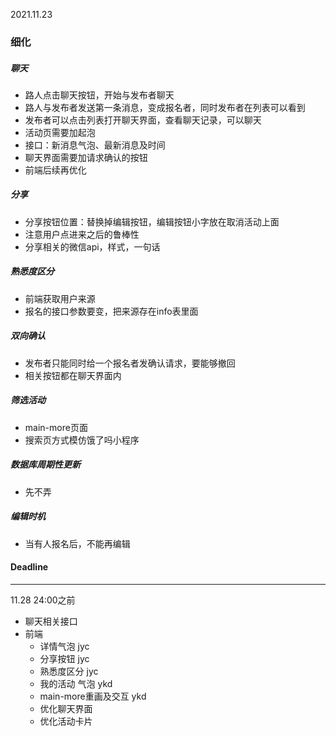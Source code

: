 2021.11.23

### 细化

##### 聊天

- 路人点击聊天按钮，开始与发布者聊天
- 路人与发布者发送第一条消息，变成报名者，同时发布者在列表可以看到
- 发布者可以点击列表打开聊天界面，查看聊天记录，可以聊天
- 活动页需要加起泡
- 接口：新消息气泡、最新消息及时间
- 聊天界面需要加请求确认的按钮
- 前端后续再优化

##### 分享

- 分享按钮位置：替换掉编辑按钮，编辑按钮小字放在取消活动上面
- 注意用户点进来之后的鲁棒性
- 分享相关的微信api，样式，一句话

##### 熟悉度区分

- 前端获取用户来源
- 报名的接口参数要变，把来源存在info表里面

##### 双向确认

- 发布者只能同时给一个报名者发确认请求，要能够撤回
- 相关按钮都在聊天界面内

##### 筛选活动

- main-more页面
- 搜索页方式模仿饿了吗小程序

##### 数据库周期性更新

- 先不弄

##### 编辑时机

- 当有人报名后，不能再编辑



#### Deadline

----

11.28 24:00之前

- 聊天相关接口
- 前端
  - 详情气泡 jyc
  - 分享按钮 jyc
  - 熟悉度区分 jyc
  - 我的活动 气泡 ykd
  - main-more重画及交互 ykd
  - 优化聊天界面
  - 优化活动卡片